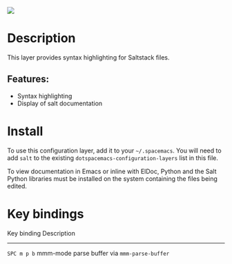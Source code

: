 ![](img/saltstack.png)

Description
===========

This layer provides syntax highlighting for Saltstack files.

Features:
---------

-   Syntax highlighting
-   Display of salt documentation

Install
=======

To use this configuration layer, add it to your `~/.spacemacs`. You will
need to add `salt` to the existing `dotspacemacs-configuration-layers`
list in this file.

To view documentation in Emacs or inline with ElDoc, Python and the Salt
Python libraries must be installed on the system containing the files
being edited.

Key bindings
============

  Key binding   Description
  ------------- ----------------------------------------------
  `SPC m p b`   mmm-mode parse buffer via `mmm-parse-buffer`
